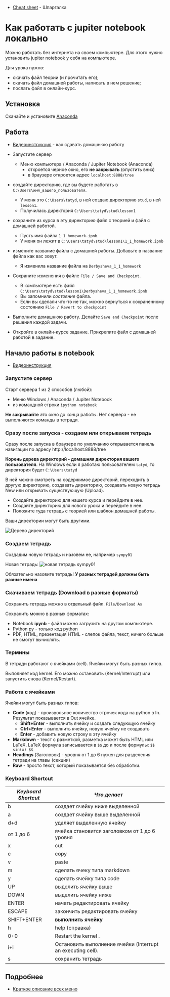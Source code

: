 * [Cheat sheet](https://s3.amazonaws.com/assets.datacamp.com/blog_assets/Jupyter_Notebook_Cheat_Sheet.pdf) - Шпаргалка

# Как работать с jupiter notebook локально

Можно работать без интернета на своем компьютере. 
Для этого нужно установить jupiter notebook у себя на компьютере.

Для урока нужно:

* скачать файл теории (и прочитать его);
* скачать файл домашней работы, написать в нем решение;
* послать файл в онлайн-курс.

## Установка

Скачайте и установите [Anaconda](https://www.anaconda.com/products/individual)

## Работа

* [Видеоинструкция](https://youtu.be/i-m-4wiBSIo) - как сдавать домашнюю работу

* Запустите сервер
    * Меню компьютера / Anaconda / Jupiter Notebook (Anaconda)
        * откроется черное окно, его **не закрывать** (опустить вниз)
        * в браузере откроется адрес `localhost:8888/tree`
* создайте директорию, где вы будете работать в `C:\Users\имя_вашего_пользователя`. 
    * У меня это `C:\Users\tatyd`, в ней создаю директорию `stud`, в ней `lesson1`.
    * Получилась директория `C:\Users\tatyd\stud\lesson1`
* сохраните из курса в эту директорию файл с теорией и файл с домашней работой.
    * Пусть имя файла `1_1_homework.ipnb`. 
    * У меня он лежит в `C:\Users\tatyd\stud\lesson1\1_1_homework.ipnb`
* измените название файла с домашней работы. Добавьте в название файла как вас зовут.
    * Я изменила название файла на `Derbysheva_1_1_homework`
* Сохраните изменения в файле `File / Save and Checkpoint`.
    * В компьютере есть файл `C:\Users\tatyd\stud\lesson1\Derbysheva_1_1_homework.ipnb`
    * Вы запомнили *состояние* файла. 
    * Если вы сделали что-то не так, можно вернуться к сохраненному состоянию `File / Revert to checkpoint`
* Выполните домашнюю работу. Делайте `Save and Checkpoint` после решения каждой задачи.
* Откройте в онлайн-курсе задание. Прикрепите файл с домашней работой в задание.

## Начало работы в notebook

* [Видеоинструкция](https://www.youtube.com/watch?v=p97ttk7EeCY&list=PLc262Y9PqhEwIBGj_T4G-TXsvzVQWv4vj&index=3)

### Запустите сервер

Старт сервера 1 из 2 способов (любой):

* Меню Windows / Anaconda / Jupiter Notebook
* из командной строки `ipython notebook`

**Не закрывайте** это окно до конца работы. Нет сервера - не выполняются команды в тетради.

### Сразу после запуска - создаем или открываем тетрадь

Сразу после запуска в браузере по умолчанию открывается панель навигации по адресу http://localhost:8888/tree

**Корень дерева директорий - домашняя директория вашего пользователя**. На Windows если я работаю пользователем `tatyd`, то директория будет `C:\Users\tatyd`

В ней можно смотреть на содержимое директорий, переходить в другую директорию, создавать директорию, создавать новую тетрадь New или открывать существующую (Upload).

* Создайте директорию для нашего курса и перейдите в нее.
* Создайте директорию для нового урока и перейдите в нее.
* Положите туда тетрадь с теорией или шаблон домашней работы.

Ваши директории могут быть другими.

![Дерево директорий](http://acm.mipt.ru/twiki/pub/Cintro/PythonNotebook/navigator.png)

### Создаем тетрадь

Создадим новую тетрадь и назовем ее, например `sympy01`

Новая тетрадь:
![новая тетрадь sympy01](http://acm.mipt.ru/twiki/pub/Cintro/PythonNotebook/notebook_empty.png)

Обязательно назовите тетрадь! **У разных тетрадей должны быть разные имена**

### Скачиваем тетрадь (Download в разные форматы)

Сохранить тетрадь можно в отдельный файл. `File/Download As`

Сохранить можно в разных форматах:

* Notebook **ipynb** - файл можно загрузить на другом компьютере.
* Python py - только код python
* PDF, HTML, презентация HTML - слепок файла, текст, ничего больше не смогут вычислять.

### Термины

В тетради работают с ячейками (cell). Ячейки могут быть разных типов.

Выполняет код kernel. Его можно остановить (Kernel/Interrupt) или запустить снова (Kernel/Restart).

### Работа с ячейками

Ячейки могут быть разных типов:

* **Code** (код) - произвольное количество строчек кода на python в In. Результат показывается в Out ячейке.
    * **Shift+Enter** - выполнить ячейку и создать следующую ячейку
    * **Ctrl+Enter** - выполнить ячейку, новую ячейку не создавать
    * **Enter** - добавить новую строку в эту ячейку
* **Markdown** - текст с разметкой, разметка может быть HTML или LaTeX. LaTeX формула записывается в `$$` до и после формулы: `$$ sin(x) $$`
* **Headings** (Заголовок) - уровня от 1 до 6 нужен для разделения тетради на главы (секции)
* **Raw** - просто текст, который показывается без обработки.

### Keyboard Shortcut

| *Keyboard Shortcut* | *Что делает* |
|----|--------|
| b  | создает ячейку ниже выделенной  | 
| a  | создает ячейку выше выделенной  | 
| d+d | удаляет выделенную ячейку  | 
| от 1 до 6  | ячейка становится заголовком от 1 до 6 уровня  | 
| x | cut  | 
| c | copy  | 
| v  | paste  | 
| m  | сделать ячеку типа markdown  | 
| y  | сделать ячейку типа code  | 
| UP  | выделить ячейку выше  | 
| DOWN  | выделить ячейку ниже  | 
| ENTER  | начать редактировать ячейку | 
| ESCAPE  | закончить редактировать ячейку | 
| SHIFT+ENTER  | **выполнить ячейку** | 
| h  | help (справка) | 
| 0+0  | Restart the kernel . | 
| i+i  | Остановить выполнение ячейки (Interrupt an executing cell). | 
| s  | сохранить тетрадь  | 

## Подробнее

* [Краткое описание всех меню](https://medium.com/edureka/jupyter-notebook-cheat-sheet-88f60d1aca7)
